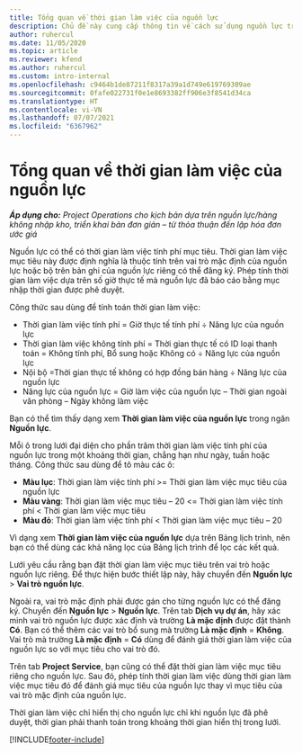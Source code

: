 ```yaml
---
title: Tổng quan về thời gian làm việc của nguồn lực
description: Chủ đề này cung cấp thông tin về cách sử dụng nguồn lực trong Project Operations.
author: ruhercul
ms.date: 11/05/2020
ms.topic: article
ms.reviewer: kfend
ms.author: ruhercul
ms.custom: intro-internal
ms.openlocfilehash: c9464b1de87211f8317a39a1d749e619769309ae
ms.sourcegitcommit: 0fafe022731f0e1e8693382ff906e3f8541d34ca
ms.translationtype: HT
ms.contentlocale: vi-VN
ms.lasthandoff: 07/07/2021
ms.locfileid: "6367962"
---
```

# <a name="resource-utilization-overview"></a>Tổng quan về thời gian làm việc của nguồn lực

_**Áp dụng cho:** Project Operations cho kịch bản dựa trên nguồn lực/hàng không nhập kho, triển khai bản đơn giản – từ thỏa thuận đến lập hóa đơn ước giá_

Nguồn lực có thể có thời gian làm việc tính phí mục tiêu. Thời gian làm việc mục tiêu này được định nghĩa là thuộc tính trên vai trò mặc định của nguồn lực hoặc bộ trên bản ghi của nguồn lực riêng có thể đăng ký. Phép tính thời gian làm việc dựa trên số giờ thực tế mà nguồn lực đã báo cáo bằng mục nhập thời gian được phê duyệt.

Công thức sau dùng để tính toán thời gian làm việc:

  - Thời gian làm việc tính phí = Giờ thực tế tính phí ÷ Năng lực của nguồn lực
  - Thời gian làm việc không tính phí = Thời gian thực tế có ID loại thanh toán = Không tính phí, Bổ sung hoặc Không có ÷ Năng lực của nguồn lực
  - Nội bộ =Thời gian thực tế không có hợp đồng bán hàng ÷ Năng lực của nguồn lực
  - Năng lực của nguồn lực = Giờ làm việc của nguồn lực – Thời gian ngoài văn phòng – Ngày không làm việc

Bạn có thể tìm thấy dạng xem **Thời gian làm việc của nguồn lực** trong ngăn **Nguồn lực**.

Mỗi ô trong lưới đại diện cho phần trăm thời gian làm việc tính phí của nguồn lực trong một khoảng thời gian, chẳng hạn như ngày, tuần hoặc tháng. Công thức sau dùng để tô màu các ô:

  - **Màu lục**: Thời gian làm việc tính phí >= Thời gian làm việc mục tiêu của nguồn lực
  - **Màu vàng**: Thời gian làm việc mục tiêu – 20 <= Thời gian làm việc tính phí < Thời gian làm việc mục tiêu
  - **Màu đỏ**: Thời gian làm việc tính phí < Thời gian làm việc mục tiêu – 20

Vì dạng xem **Thời gian làm việc của nguồn lực** dựa trên Bảng lịch trình, nên bạn có thể dùng các khả năng lọc của Bảng lịch trình để lọc các kết quả.

Lưới yêu cầu rằng bạn đặt thời gian làm việc mục tiêu trên vai trò hoặc nguồn lực riêng. Để thực hiện bước thiết lập này, hãy chuyển đến **Nguồn lực** > **Vai trò nguồn lực**.

Ngoài ra, vai trò mặc định phải được gán cho từng nguồn lực có thể đăng ký. Chuyển đến **Nguồn lực** > **Nguồn lực**. Trên tab **Dịch vụ dự án**, hãy xác minh vai trò nguồn lực được xác định và trường **Là mặc định** được đặt thành **Có**. Bạn có thể thêm các vai trò bổ sung mà trường **Là mặc định** = **Không**. Vai trò mà trường **Là mặc định** = **Có** dùng để đánh giá thời gian làm việc của nguồn lực so với mục tiêu cho vai trò đó.

Trên tab **Project Service**, bạn cũng có thể đặt thời gian làm việc mục tiêu riêng cho nguồn lực. Sau đó, phép tính thời gian làm việc dùng thời gian làm việc mục tiêu đó để đánh giá mục tiêu của nguồn lực thay vì mục tiêu của vai trò mặc định của nguồn lực.

Thời gian làm việc chỉ hiển thị cho nguồn lực chỉ khi nguồn lực đã phê duyệt, thời gian phải thanh toán trong khoảng thời gian hiển thị trong lưới.


[!INCLUDE[footer-include](../includes/footer-banner.md)]